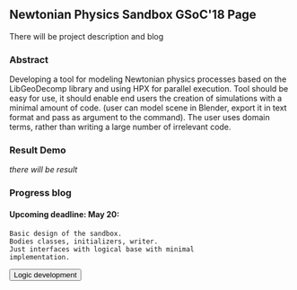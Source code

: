 ## Newtonian Physics Sandbox GSoC'18 Page

There will be project description and blog

### Abstract
Developing a tool for modeling Newtonian physics processes based
on the LibGeoDecomp library and using HPX for parallel execution.
Tool should be easy for use, it should enable end users the 
creation of simulations with a minimal amount of code. (user can
model scene in Blender, export it in text format and pass as 
argument to the command). The user uses domain terms, rather than 
writing a large number of irrelevant code.

### Result Demo
 _there will be result_

### Progress blog

#### Upcoming deadline: May 20:
```
Basic design of the sandbox. 
Bodies classes, initializers, writer. 
Just interfaces with logical base with minimal 
implementation.
``` 


<script type="text/javascript">
function showSpoiler(obj)
    {
    var inner = obj.parentNode.getElementsByTagName("div")[0];
    if (inner.style.display == "none")
        inner.style.display = "";
    else
        inner.style.display = "none";
    }
    </script>
<div class="spoiler">
    <input type="button" onclick="showSpoiler(this);" value="Logic development" />
    <div class="inner" style="display:none;">
    <code>
Interfaces : Shape, CollisionBody, BoundingObject
Shape 	// at this stage it may seem that there is no point in this
       // but it is for more complex bodies which shapes != bounding Objects
       // philosophical reasoning : maybe we should make boundingObjectTree 		
       // contain bounding of any shape and then this class really will lose
       // relevance.

template<class _BoundingObject>
BoundingObjectTree
    Contains:
        class Node { _BoundingObject current; list<_BoundingObject> childs }; // the tree itself
        Node // head of tree
    usability:
        searching collisions (going down the tree narrowing the margin of error)

CollisionBody
    Contains:
	       BoundingObjectTree<BoundingObject>
	       Shape

BoundingObject
    usability:
	       gives collisions with other bounding objects, if any

Implementations: Shpere, BoundingSphere, ComposedSphereCB

Shpere : public Shape
BoundingSphere : public BoundingObject 
ComposedSphereCB : public CollisionBody
        </code>
    </div>
